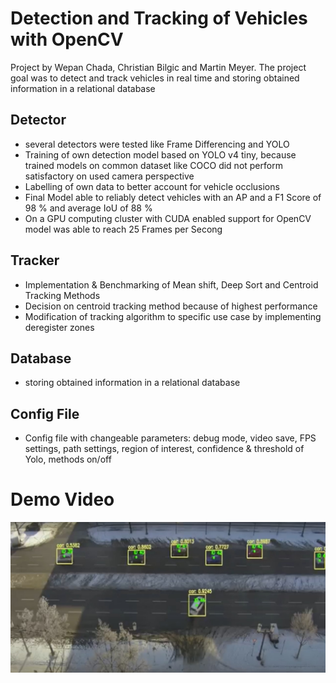 # Detection and Tracking of Vehicles with OpenCV

Project by Wepan Chada, Christian Bilgic and Martin Meyer.
The project goal was to detect and track vehicles in real time and storing obtained information in a relational database

## Detector
* several detectors were tested like Frame Differencing and YOLO 
* Training of own detection model based on YOLO v4 tiny, because trained models on common dataset like COCO did not perform satisfactory on used camera perspective
* Labelling of own data to better account for vehicle occlusions
* Final Model able to reliably detect vehicles with an AP and a F1 Score of 98 % and average IoU of 88 %
* On a GPU computing cluster with CUDA enabled support for OpenCV model was able to reach 25 Frames per Secong 


## Tracker
* Implementation & Benchmarking of Mean shift, Deep Sort and Centroid Tracking Methods
* Decision on centroid tracking method because of highest performance
* Modification of tracking algorithm to specific use case by implementing deregister zones


## Database
* storing obtained information in a relational database


## Config File
* Config file with changeable parameters: debug mode, video save, FPS settings, path settings, region of interest, confidence & threshold of Yolo, methods on/off


# Demo Video

[<img src="dcaitti.jpg">](https://www.youtube.com/watch?v=HXrzMZpBrbA)









